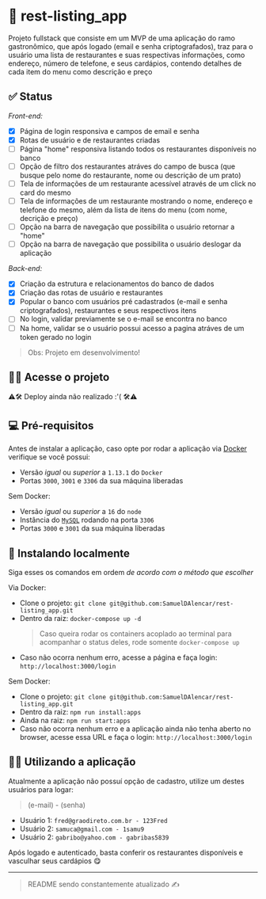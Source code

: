 # 🥘 rest-listing_app

Projeto fullstack que consiste em um MVP de uma aplicação do ramo gastronômico, que após logado (email e senha criptografados), traz para o usuário uma lista de restaurantes e suas respectivas informações, como endereço, número de telefone, e seus cardápios, contendo detalhes de cada item do menu como descrição e preço

## ✅ Status

*Front-end:*
  - [x] Página de login responsiva e campos de email e senha
  - [x] Rotas de usuário e de restaurantes criadas
  - [ ] Página "home" responsiva listando todos os restaurantes disponíveis no banco
  - [ ] Opção de filtro dos restaurantes atráves do campo de busca (que busque pelo nome do restaurante, nome ou descrição de um prato)
  - [ ] Tela de informações de um restaurante acessível através de um click no card do mesmo
  - [ ] Tela de informações de um restaurante mostrando o nome, endereço e telefone do mesmo, além da lista de itens do menu (com nome, decrição e preço)
  - [ ] Opção na barra de navegação que possibilita o usuário retornar a "home"
  - [ ] Opção na barra de navegação que possibilita o usuário deslogar da aplicação

*Back-end:*
  - [x] Criação da estrutura e relacionamentos do banco de dados
  - [x] Criação das rotas de usuário e restaurantes 
  - [x] Popular o banco com usuários pré cadastrados (e-mail e senha criptografados), restaurantes e seus respectivos itens
  - [ ] No login, validar previamente se o e-mail se encontra no banco
  - [ ] Na home, validar se o usuário possui acesso a pagina atráves de um token gerado no login

> Obs: Projeto em desenvolvimento!

## 👩‍💻 Acesse o projeto

⚠🛠 Deploy ainda não realizado :'( 🛠⚠

## 💻 Pré-requisitos

Antes de instalar a aplicação, caso opte por rodar a aplicação via [Docker](https://www.docker.com/) verifique se você possui:

  - Versão *igual* ou *superior* a `1.13.1` do `Docker`
  - Portas `3000`, `3001` e `3306` da sua máquina liberadas
  
Sem Docker:

  - Versão *igual* ou *superior* a `16` do `node`
  - Instância do [`MySQL`](https://www.mysql.com/) rodando na porta `3306`
  - Portas `3000` e `3001` da sua máquina liberadas

## 🚀 Instalando localmente

Siga esses os comandos em ordem *de acordo com o método que escolher*

Via Docker:

  - Clone o projeto: `git clone git@github.com:SamuelDAlencar/rest-listing_app.git`
  - Dentro da raiz: `docker-compose up -d`
    > Caso queira rodar os containers acoplado ao terminal para acompanhar o status deles, rode somente `docker-compose up`
  - Caso não ocorra nenhum erro, acesse a página e faça login: `http://localhost:3000/login`

Sem Docker:

  - Clone o projeto: `git clone git@github.com:SamuelDAlencar/rest-listing_app.git`
  - Dentro da raiz: `npm run install:apps`
  - Ainda na raiz: `npm run start:apps`
  - Caso não ocorra nenhum erro e a aplicação ainda não tenha aberto no browser, acesse essa URL e faça o login: `http://localhost:3000/login`

## 👩‍💻 Utilizando a aplicação

Atualmente a aplicação não possuí opção de cadastro, utilize um destes usuários para logar:
> (e-mail) - (senha)
  - Usuário 1: `fred@graodireto.com.br - 123Fred`
  - Usuário 2: `samuca@gmail.com - 1samu9`
  - Usuário 2: `gabribo@yahoo.com - gabribas5839`

Após logado e autenticado, basta conferir os restaurantes disponíveis e vasculhar seus cardápios 😋

<hr />

> README sendo constantemente atualizado ✍
